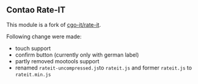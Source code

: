 ## Contao Rate-IT

This module is a fork of [cgo-it/rate-it](https://github.com/cgoIT/contao-rate-it-bundle/tree/dev-contao3).

Following change were made:
* touch support
* confirm button (currently only with german label)
* partly removed mootools support
* renamed `rateit-uncompressed.js`to `rateit.js` and former `rateit.js` to `rateit.min.js`
